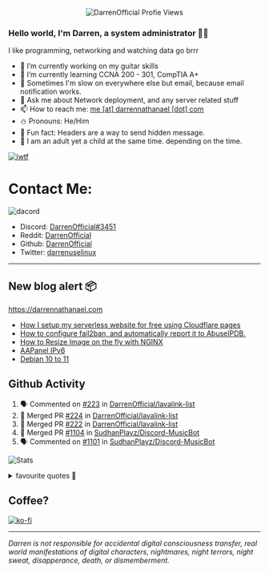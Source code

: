 <p align="center"> <img src="https://komarev.com/ghpvc/?username=DarrenOfficial&label=Profile%20views&color=0e75b6&style=flat" alt="DarrenOfficial Profie Views" /> </p>

### Hello world, I'm Darren, a system administrator 👨‍💻
I like programming, networking and watching data go brrr


- 🔭 I’m currently working on my guitar skills
- 🌴 I’m currently learning CCNA 200 - 301, CompTIA A+ 
- 🚀 Sometimes I'm slow on everywhere else but email, because email notification works.
- 💬 Ask me about Network deployment, and any server related stuff 
- 📫 How to reach me: [me [at] darrennathanael [dot] com](mailto:me@darrennathanael.com) 
- ⛄️ Pronouns: He/Him
- 🍪 Fun fact: Headers are a way to send hidden message.
- 🍻 I am an adult yet a child at the same time. depending on the time.

[![iwtf](https://i.dpaste.org/mp1rVfRd/direct.png)](https://github.com/TheOnlyWayUp)

# Contact Me:

![dacord](https://discord.c99.nl/widget/theme-4/508296903960821771.png)

- Discord: [DarrenOfficial#3451](https://discord.darrennathanael.com)
- Reddit: [DarrenOfficial](https://reddit.com/u/DarrenOfficiallol)
- Github: [DarrenOfficial](https://github.com/DarrenOfficial)
- Twitter: [darrenuselinux](https://twitter.com/darrenuselinux)


---
## New blog alert 📦
https://darrennathanael.com
<!-- BLOG-POST-LIST:START -->
- [How I setup my serverless website for free using Cloudflare pages](https://darrennathanael.com/post/serverless-website-using-cloudflare-pages/)
- [How to configure fail2ban, and automatically report it to AbuseIPDB.](https://darrennathanael.com/post/fail2ban-ssh-abuseipdb/)
- [How to Resize Image on the fly with NGINX](https://darrennathanael.com/post/resize-image-on-the-fly-with-nginx/)
- [AAPanel IPv6](https://darrennathanael.com/post/aapanel-ipv6/)
- [Debian 10 to 11](https://darrennathanael.com/post/debian-10-to-11/)
<!-- BLOG-POST-LIST:END -->

## Github Activity
<!--START_SECTION:activity-->
1. 🗣 Commented on [#223](https://github.com/DarrenOfficial/lavalink-list/issues/223) in [DarrenOfficial/lavalink-list](https://github.com/DarrenOfficial/lavalink-list)
2. 🎉 Merged PR [#224](https://github.com/DarrenOfficial/lavalink-list/pull/224) in [DarrenOfficial/lavalink-list](https://github.com/DarrenOfficial/lavalink-list)
3. 🎉 Merged PR [#222](https://github.com/DarrenOfficial/lavalink-list/pull/222) in [DarrenOfficial/lavalink-list](https://github.com/DarrenOfficial/lavalink-list)
4. 🎉 Merged PR [#1104](https://github.com/SudhanPlayz/Discord-MusicBot/pull/1104) in [SudhanPlayz/Discord-MusicBot](https://github.com/SudhanPlayz/Discord-MusicBot)
5. 🗣 Commented on [#1101](https://github.com/SudhanPlayz/Discord-MusicBot/issues/1101) in [SudhanPlayz/Discord-MusicBot](https://github.com/SudhanPlayz/Discord-MusicBot)
<!--END_SECTION:activity-->


![Stats](https://github-readme-stats.vercel.app/api?username=DarrenOfficial&layout=compact&hide_border=true&hide_title=true&count_private=true&include_all_commits=true&show_icons=true&bg_color=00000000&text_color=c3c6ce&icon_color=4e64f7)


<details>
<summary>favourite quotes 🍻</summary>
<br>
<i>"Always trust what others say or write without ever questioning them. Especially their code."</i> -Albert Einstein
<br><br>
  <i>"If she this easy, then she prolly got a diseasy"</i> -Dr Martin Luther King
  <br><br>
  <i>"If a woman is giving you what you want, it is deception."</i> -Sun Tzu, Art of War
</details>


## Coffee?

[![ko-fi](https://ko-fi.com/img/githubbutton_sm.svg)](https://ko-fi.com/R6R1311CB)

---

_Darren is not responsible for accidental digital consciousness transfer, real world manifestations of digital characters, nightmares, night terrors, night sweat, disapperance, death, or dismemberment._
